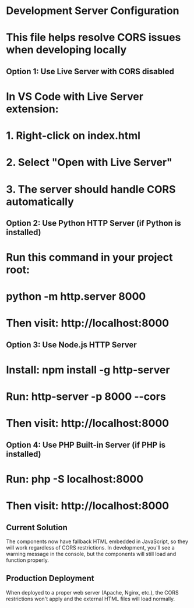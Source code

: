 # Development Server Configuration
# This file helps resolve CORS issues when developing locally

## Option 1: Use Live Server with CORS disabled
# In VS Code with Live Server extension:
# 1. Right-click on index.html
# 2. Select "Open with Live Server"
# 3. The server should handle CORS automatically

## Option 2: Use Python HTTP Server (if Python is installed)
# Run this command in your project root:
# python -m http.server 8000
# Then visit: http://localhost:8000

## Option 3: Use Node.js HTTP Server
# Install: npm install -g http-server
# Run: http-server -p 8000 --cors
# Then visit: http://localhost:8000

## Option 4: Use PHP Built-in Server (if PHP is installed)
# Run: php -S localhost:8000
# Then visit: http://localhost:8000

## Current Solution
The components now have fallback HTML embedded in JavaScript, so they will work regardless of CORS restrictions. In development, you'll see a warning message in the console, but the components will still load and function properly.

## Production Deployment
When deployed to a proper web server (Apache, Nginx, etc.), the CORS restrictions won't apply and the external HTML files will load normally.
